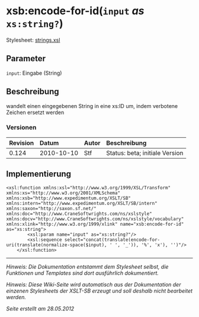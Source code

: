 # xsb:encode-for-id(`input` _as_ `xs:string?`) #

Stylesheet: [strings.xsl](http://code.google.com/p/xslt-sb/source/browse/trunk/xslt-sb/strings.xsl)

## Parameter ##
`input`: Eingabe (String)



## Beschreibung ##
wandelt einen eingegebenen String in eine xs:ID um, indem verbotene Zeichen ersetzt werden

### Versionen ###
| Revision | Datum | Autor | Beschreibung |
|:---------|:------|:------|:-------------|
| 0.124 | 2010-10-10 | Stf |   Status: beta;   initiale Version   |


## Implementierung ##
```
<xsl:function xmlns:xsl="http://www.w3.org/1999/XSL/Transform" xmlns:xs="http://www.w3.org/2001/XMLSchema" xmlns:xsb="http://www.expedimentum.org/XSLT/SB" xmlns:intern="http://www.expedimentum.org/XSLT/SB/intern" xmlns:saxon="http://saxon.sf.net/" xmlns:doc="http://www.CraneSoftwrights.com/ns/xslstyle" xmlns:docv="http://www.CraneSoftwrights.com/ns/xslstyle/vocabulary" xmlns:xlink="http://www.w3.org/1999/xlink" name="xsb:encode-for-id" as="xs:string">
		<xsl:param name="input" as="xs:string?"/>
		<xsl:sequence select="concat(translate(encode-for-uri(translate(normalize-space($input), ' ', '_')), '%', 'x'), '')"/>
	</xsl:function>
```


---


_Hinweis: Die Dokumentation entstammt dem Stylesheet selbst, die Funktionen und Templates sind dort ausführlich dokumentiert._

_Hinweis: Diese Wiki-Seite wird automatisch aus der Dokumentation der einzenen Stylesheets der XSLT-SB erzeugt und soll deshalb nicht bearbeitet werden._

_Seite erstellt am 28.05.2012_
